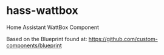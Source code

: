 # hass-wattbox
Home Assistant WattBox Component

Based on the Blueprint found at: https://github.com/custom-components/blueprint
